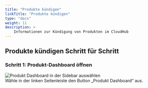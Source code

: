 ```yaml
---
title: "Produkte kündigen"
linkTitle: "Produkte kündigen"
type: "docs"
weight: 11
description: >
    Informationen zur Kündigung von Produkten im CloudHub
---
```



## Produkte kündigen Schritt für Schritt

### Schritt 1: Produkt-Dashboard öffnen

![Produkt Dashboard in der Sidebar auswählen](../img/canceling-products/k1.png)\
Wähle in der linken Seitenleiste den Button „Produkt Dashboard“ aus.